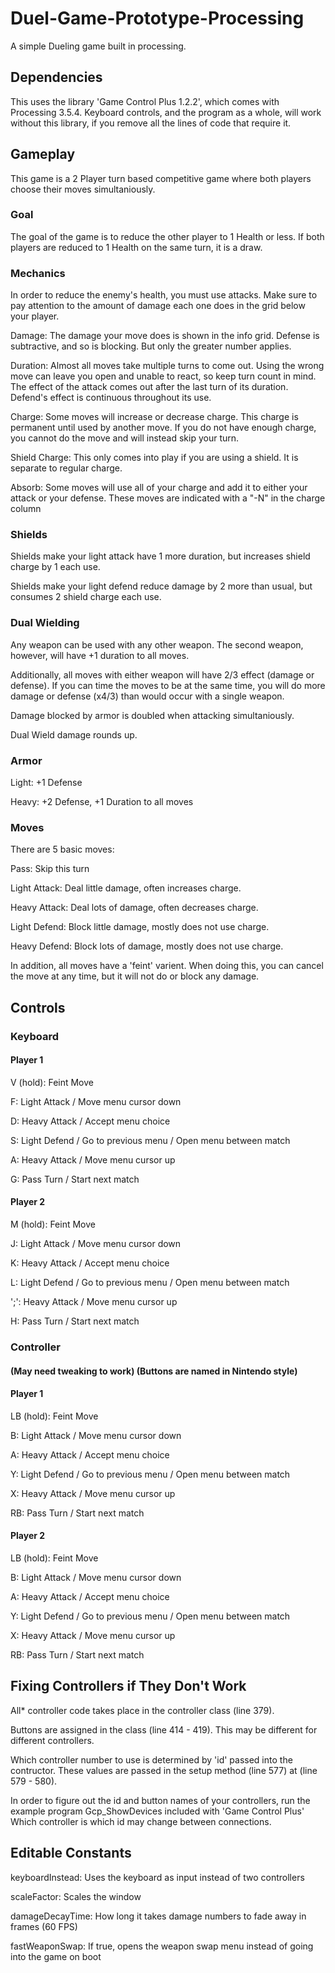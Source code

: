 # Duel-Game-Prototype-Processing
A simple Dueling game built in processing.

## Dependencies
This uses the library 'Game Control Plus 1.2.2', which comes with Processing 3.5.4.
Keyboard controls, and the program as a whole, will work without this library, if you remove all the lines of code that require it.


## Gameplay
This game is a 2 Player turn based competitive game where both players choose their moves simultaniously.
### Goal
The goal of the game is to reduce the other player to 1 Health or less. If both players are reduced to 1 Health on the same turn, it is a draw.
### Mechanics
In order to reduce the enemy's health, you must use attacks. Make sure to pay attention to the amount of damage each one does in the
grid below your player.

Damage: The damage your move does is shown in the info grid. Defense is subtractive, and so is blocking. But only the greater number applies.

Duration: Almost all moves take multiple turns to come out. Using the wrong move can leave you open and unable to react, so keep turn count in mind.
The effect of the attack comes out after the last turn of its duration. Defend's effect is continuous throughout its use.

Charge: Some moves will increase or decrease charge. This charge is permanent until used by another move. If you do not have enough charge,
you cannot do the move and will instead skip your turn.

Shield Charge: This only comes into play if you are using a shield. It is separate to regular charge.

Absorb: Some moves will use all of your charge and add it to either your attack or your defense. These moves are indicated with a "-N" in the charge column

### Shields
Shields make your light attack have 1 more duration, but increases shield charge by 1 each use.

Shields make your light defend reduce damage by 2 more than usual, but consumes 2 shield charge each use.

### Dual Wielding
Any weapon can be used with any other weapon. The second weapon, however, will have +1 duration to all moves.

Additionally, all moves with either weapon will have 2/3 effect (damage or defense). If you can time the moves to be at the same time, you will do more damage or defense (x4/3) than would occur with a single weapon.

Damage blocked by armor is doubled when attacking simultaniously.

Dual Wield damage rounds up.

### Armor

Light: +1 Defense

Heavy: +2 Defense, +1 Duration to all moves

### Moves
There are 5 basic moves:

Pass: Skip this turn

Light Attack: Deal little damage, often increases charge.

Heavy Attack: Deal lots of damage, often decreases charge.

Light Defend: Block little damage, mostly does not use charge.

Heavy Defend: Block lots of damage, mostly does not use charge.

In addition, all moves have a 'feint' varient. When doing this, you can cancel the move at any time, but it will not do or block any damage.

## Controls 
### Keyboard
#### Player 1
V (hold): Feint Move

F: Light Attack / Move menu cursor down

D: Heavy Attack / Accept menu choice

S: Light Defend / Go to previous menu / Open menu between match

A: Heavy Attack / Move menu cursor up

G: Pass Turn / Start next match

#### Player 2
M (hold): Feint Move

J: Light Attack / Move menu cursor down

K: Heavy Attack / Accept menu choice

L: Light Defend / Go to previous menu / Open menu between match

';': Heavy Attack / Move menu cursor up

H: Pass Turn / Start next match


### Controller 
#### (May need tweaking to work) (Buttons are named in Nintendo style)
#### Player 1
LB (hold): Feint Move

B: Light Attack / Move menu cursor down

A: Heavy Attack / Accept menu choice

Y: Light Defend / Go to previous menu / Open menu between match

X: Heavy Attack / Move menu cursor up

RB: Pass Turn / Start next match

#### Player 2
LB (hold): Feint Move

B: Light Attack / Move menu cursor down

A: Heavy Attack / Accept menu choice

Y: Light Defend / Go to previous menu / Open menu between match

X: Heavy Attack / Move menu cursor up

RB: Pass Turn / Start next match

## Fixing Controllers if They Don't Work
All* controller code takes place in the controller class (line 379).

Buttons are assigned in the class (line 414 - 419).
This may be different for different controllers.

Which controller number to use is determined by 'id' passed into the contructor.
These values are passed in the setup method (line 577) at (line 579 - 580).

In order to figure out the id and button names of your controllers, run the example program Gcp_ShowDevices included with 'Game Control Plus'
Which controller is which id may change between connections.

## Editable Constants
keyboardInstead:  Uses the keyboard as input instead of two controllers

scaleFactor:      Scales the window

damageDecayTime:  How long it takes damage numbers to fade away in frames (60 FPS)

fastWeaponSwap:   If true, opens the weapon swap menu instead of going into the game on boot
